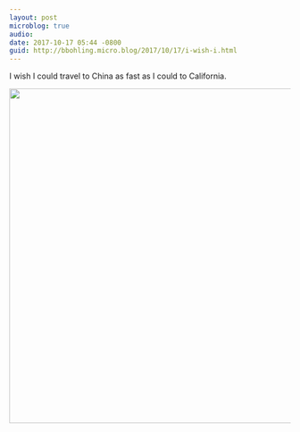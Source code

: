 ```yaml
---
layout: post
microblog: true
audio: 
date: 2017-10-17 05:44 -0800
guid: http://bbohling.micro.blog/2017/10/17/i-wish-i.html
---
```

I wish I could travel to China as fast as I could to California.

<img src="http://micro.brandonbohling.com/uploads/2017/1a2dfaf442.jpg" width="600" height="600" />
